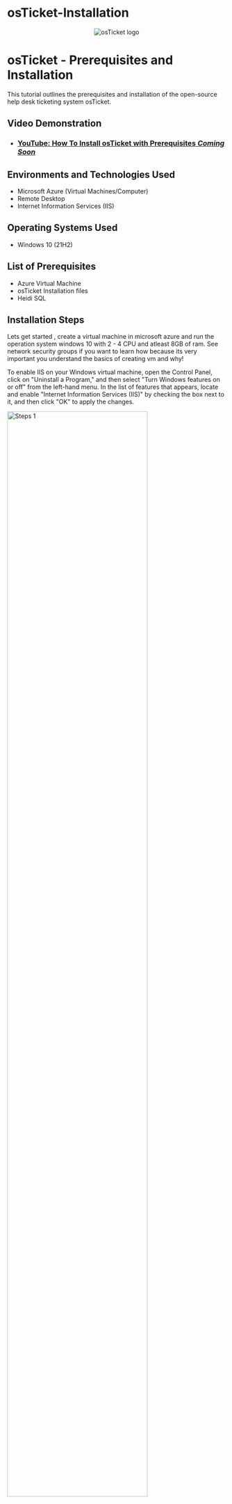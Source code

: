 # osTicket-Installation
<p align="center">
<img src="https://i.imgur.com/Clzj7Xs.png" alt="osTicket logo"/>
</p>

<h1>osTicket - Prerequisites and Installation</h1>
This tutorial outlines the prerequisites and installation of the open-source help desk ticketing system osTicket.<br />


<h2>Video Demonstration</h2>

- ### [YouTube: How To Install osTicket with Prerequisites *Coming Soon*]()

<h2>Environments and Technologies Used</h2>

- Microsoft Azure (Virtual Machines/Computer)
- Remote Desktop
- Internet Information Services (IIS)

<h2>Operating Systems Used </h2>

- Windows 10</b> (21H2)

<h2>List of Prerequisites</h2>

- Azure Virtual Machine
- osTicket Installation files
- Heidi SQL

<h2>Installation Steps</h2>

<p>
Lets get started , create a virtual machine in microsoft azure and run the operation system windows 10 with 2 - 4 CPU and atleast 8GB of ram. See network security groups if you want to learn how because its very important you understand the basics of creating vm and why!
</p>
<p>
To enable IIS on your Windows virtual machine, open the Control Panel, click on "Uninstall a Program," and then select "Turn Windows features on or off" from the left-hand menu. In the list of features that appears, locate and enable "Internet Information Services (IIS)" by checking the box next to it, and then click "OK" to apply the changes.
<p>
<img src="https://imgur.com/g7POZJF.png" height="80%" width="80%" alt="Steps 1"/>
</p>
<p>
Google the osticket folder and then install the items highlighted first.
<img src="https://imgur.com/69QnSI3.png" height="80%" width="80%" alt="Steps 2"/>
</p>
<br />

<p>
Next download osTicket. Then extract and copy the "upload" folder into c:\inetpub\wwwroot. Afterwards rename the folder to osTicket
<img src="https://imgur.com/SrntV7M.png" height="80%" width="80%" alt="Steps 3"/>
<img src="https://imgur.com/2SpCnKU.png" height="80%" width="80%" alt="Steps 4"/>
</p>
<p>
Alright almost done !, Open IIS Manager and restart the server this will be located on right where you see manage websites. Once inside IIS manager go to Sites->Default->osTicket on the right, click "Browse*.80" from there your default browser should open osTicket webserver.
</p>
<br />
<p>
<img src="https://imgur.com/AvBJHQe.png" height="80%" width="80%" alt="Steps 5"/>
</p>
<p>
Open IIS Manager and enable the necessary PHP extensions. Navigate to Sites → Default → osTicket, then double-click on PHP Manager. Select "Disable or enable an extension", and enable both "php_intl.dll" and "php_opcache.dll". Once done, refresh the osTicket webserver, and you should see that the "Intl Extension" is now enabled.
<img src="https://imgur.com/F7fcDSY.png" height="80%" width="80%" alt="Steps 6"/>
</p>
<br />

<p>
Navigate to C:\inetpub\wwwroot\osTicket\include\ost-sampleconfig.php and rename the file to C:\inetpub\wwwroot\osTicket\include\ost-config.php. Next, assign the appropriate permissions to the ost-config.php file. Disable inheritance, remove all existing permissions, and then assign new permissions by granting Everyone full access.
<img src="https://imgur.com/I0IzDY4.png" height="80%" width="80%" alt="Steps 7"/>
<img src="https://imgur.com/0AICQ8m.png" height="80%" width="80%" alt="Steps 7.5"/>
</p> 
<p>
<p>
Congrats you're done, just finish the installation process, and you're good to go!
<img src="https://imgur.com/w6YKZbD.png" height="80%" width="80%" alt="Steps 8"/>
</p>
